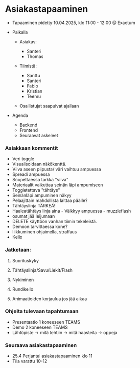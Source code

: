 # Asiakastapaaminen

- Tapaaminen pidetty 10.04.2025, klo 11:00 - 12:00 @ Exactum

- Paikalla
    - Asiakas:
        - Santeri
        - Thomas

    - Tiimistä:
        - Santtu
        - Santeri
        - Fabio
        - Kristian
        - Teemu

    - Osallistujat saapuivat ajallaan

- Agenda
    - Backend
    - Frontend
    - Seuraavat askeleet

### Asiakkaan kommentit
- Veri toggle
- Visualisoidaan näkökenttä.
- Viiva aseen piipusta/ väri vaihtuu ampuessa
- Spreadi ampuessa
- Scopettaessa tarkka "viiva"
- Materiaalit vaikuttaa seinän läpi ampumiseen
- Toggletettava "tähtäys"
- Seinänläpi ampuminen näkyy
- Pelaajittain mahdollista laittaa päälle?
- Tähtäyslinja TÄRKEÄ!
- Haaleatähtäys linja aina - Välkkyy ampuessa - muzzleflash
- osumat jää leijumaan
- DELETE käyttöön vanhan tiimin tekeleistä.
- Demoon tarvittaessa kone?
- liikkuminen ohjaimella, straffaus
- Kello

### Jatketaan:
1. Suorituskyky
2. Tähtäyslinja/Savu/Liekit/Flash
3. Nykiminen
4. Rundikello

10. Animaatioiden korjaulua jos jää aikaa

### Ohjeita tulevaan tapahtumaan
- Presentaatio 1 koneeseen TEAMS
- Demo 2 koneeseen TEAMS
- Lähtöpiste -> mitä tehtiin -> mitä haasteita -> oppeja

### Seuraava asiakastapaaminen
- 25.4 Perjantai asiakastapaaminen klo 11
- Tila varattu 10-12

